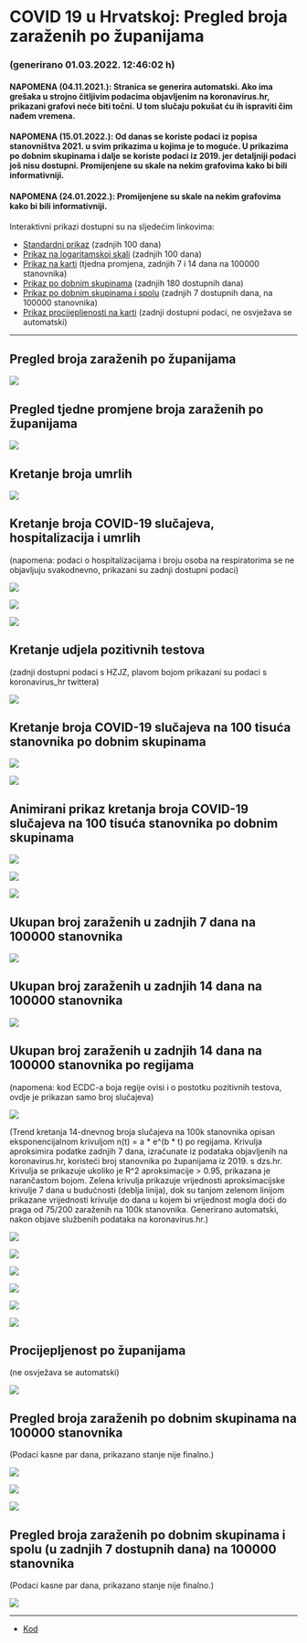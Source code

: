 # COVID 19 u Hrvatskoj: Pregled broja zaraženih po županijama

### (generirano 01.03.2022. 12:46:02 h)

#### NAPOMENA (04.11.2021.): Stranica se generira automatski. Ako ima grešaka u strojno čitljivim podacima objavljenim na koronavirus.hr, prikazani grafovi neće biti točni. U tom slučaju pokušat ću ih ispraviti čim nađem vremena.

#### NAPOMENA (15.01.2022.): Od danas se koriste podaci iz popisa stanovništva 2021. u svim prikazima u kojima je to moguće. U prikazima po dobnim skupinama i dalje se koriste podaci iz 2019. jer detaljniji podaci još nisu dostupni. Promijenjene su skale na nekim grafovima kako bi bili informativniji.

#### NAPOMENA (24.01.2022.): Promijenjene su skale na nekim grafovima kako bi bili informativniji.

Interaktivni prikazi dostupni su na sljedećim linkovima:

- [Standardni prikaz](html/index.html) (zadnjih 100 dana)
- [Prikaz na logaritamskoj skali](html/index_log.html) (zadnjih 100 dana)
- [Prikaz na karti](html/index_map.html) (tjedna promjena, zadnjih 7 i 14 dana na 100000 stanovnika)
- [Prikaz po dobnim skupinama](html/index_per_age.html) (zadnjih 180 dostupnih dana)
- [Prikaz po dobnim skupinama i spolu](html/index_pyramid.html) (zadnjih 7 dostupnih dana, na 100000 stanovnika)
- [Prikaz procijepljenosti na karti](html/index_vaccination.html) (zadnji dostupni podaci, ne osvježava se automatski)

-----

## Pregled broja zaraženih po županijama

![](img/2022_02_28_line_plots.png)

## Pregled tjedne promjene broja zaraženih po županijama

![](img/2022_02_28_map.png)

## Kretanje broja umrlih

![](img/2022_02_28_deaths_shaded.png)

## Kretanje broja COVID-19 slučajeva, hospitalizacija i umrlih

(napomena: podaci o hospitalizacijama i broju osoba na respiratorima se ne objavljuju svakodnevno, prikazani su zadnji dostupni podaci)

![](img/2022_02_28_cases_hospitalisations_deaths.png)

![](img/2022_02_28_cases_hospitalisations_deaths_log.png)

![](img/2022_02_28_cases_hospitalisations_deaths_log_age.png)

## Kretanje udjela pozitivnih testova

(zadnji dostupni podaci s HZJZ, plavom bojom prikazani su podaci s koronavirus_hr twittera)

![](img/2022_02_28_percentage_positive_tests.png)

## Kretanje broja COVID-19 slučajeva na 100 tisuća stanovnika po dobnim skupinama

![](img/2022_02_28_cases_per_age_group_lines.png)

![](img/2022_02_28_cases_per_age_group_lines_log.png)

## Animirani prikaz kretanja broja COVID-19 slučajeva na 100 tisuća stanovnika po dobnim skupinama

![](img/2022_02_28anim_aug_1200.gif)

![](img/anim_cases_2022_02_28_vs_2020.gif)

![](img/2022_02_28all_counties_dots.png)

## Ukupan broj zaraženih u zadnjih 7 dana na 100000 stanovnika

![](img/2022_02_28_map_7_day_per_100k.png)

## Ukupan broj zaraženih u zadnjih 14 dana na 100000 stanovnika

![](img/2022_02_28_map_14_day_per_100k.png)

## Ukupan broj zaraženih u zadnjih 14 dana na 100000 stanovnika po regijama

(napomena: kod ECDC-a boja regije ovisi i o postotku pozitivnih testova, ovdje je prikazan samo broj slučajeva)

![](img/2022_02_28_map_14_day_per_100k_region.png)

(Trend kretanja 14-dnevnog broja slučajeva na 100k stanovnika opisan eksponencijalnom krivuljom n(t) = a * e^(b * t) po regijama. Krivulja aproksimira podatke zadnjih 7 dana, izračunate iz podataka objavljenih na koronavirus.hr, koristeći broj stanovnika po županijama iz 2019. s dzs.hr. Krivulja se prikazuje ukoliko je R^2 aproksimacije > 0.95, prikazana je narančastom bojom. Zelena krivulja prikazuje vrijednosti aproksimacijske krivulje 7 dana u budućnosti (deblja linija), dok su tanjom zelenom linijom prikazane vrijednosti krivulje do dana u kojem bi vrijednost mogla doći do praga od 75/200 zaraženih na 100k stanovnika. Generirano automatski, nakon objave službenih podataka na koronavirus.hr.)

![](img/2022_02_28_current_Jadranska_Hrvatska.png)

![](img/2022_02_28_current_Panonska_Hrvatska.png)

![](img/2022_02_28_current_Grad_Zagreb.png)

![](img/2022_02_28_current_Sjeverna_Hrvatska.png)

![](img/2022_02_28_current_Republika_Hrvatska.png)

![](img/2022_02_28_cases_hospitalisations_deaths_Republika_Hrvatska.png)

## Procijepljenost po županijama

(ne osvježava se automatski)

![](img/2022_02_28_vaccination.png)

## Pregled broja zaraženih po dobnim skupinama na 100000 stanovnika

(Podaci kasne par dana, prikazano stanje nije finalno.)

![](img/2022_02_28_per_age_group.png)

![](img/2022_02_28_per_age_group_all_0.png)

![](img/2022_02_28_per_age_group_all_1.png)

## Pregled broja zaraženih po dobnim skupinama i spolu (u zadnjih 7 dostupnih dana) na 100000 stanovnika

(Podaci kasne par dana, prikazano stanje nije finalno.)

![](img/2022_02_28_pyramid.png)

-----

- [Kod](https://github.com/ppalasek/covid_plots_croatia)

